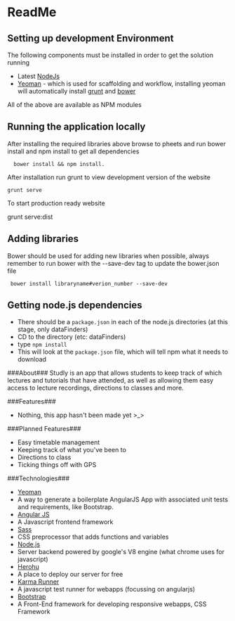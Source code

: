 # ReadMe

## Setting up development Environment
The following components must be installed in order to get the solution running

- Latest [NodeJs](http://nodejs.org/)
- [Yeoman](http://yeoman.io/) - which is used for scaffolding and workflow, installing yeoman will automatically install [grunt](http://gruntjs.com/) and [bower](http://bower.io/)

All of the above are available as NPM modules

## Running the application locally

After installing the required libraries above browse to pheets and run bower install and npm install to get all dependencies

	  bower install && npm install.

After installation run grunt to view development version of the website

	grunt serve


To start production ready website

  grunt serve:dist

## Adding libraries

Bower should be used for adding new libraries when possible, always remember to run bower with the --save-dev tag to update the bower.json file


	 bower install libraryname#verion_number --save-dev

## Getting node.js dependencies
 - There should be a `package.json` in each of the node.js directories (at this stage, only dataFinders)
 - CD to the directory (etc: dataFinders)
 - type `npm install`
 - This will look at the `package.json` file, which will tell npm what it needs to download

###About###
Studly is an app that allows students to keep track of which lectures and tutorials that have attended, as well as allowing them easy access to lecture recordings, directions to classes and more.

###Features###
 - Nothing, this app hasn't been made yet >_>

###Planned Features###
 - Easy timetable management
 - Keeping track of what you've been to
 - Directions to class
 - Ticking things off with GPS

###Technologies###
 - [Yeoman](http://yeoman.io/)
  - A way to generate a boilerplate AngularJS App with associated unit tests and requirements, like Bootstrap.
 - [Angular JS](http://angularjs.org/)
  - A Javascript frontend framework
 - [Sass](http://sass-lang.com/)
  - CSS preprocessor that adds functions and variables
 - [Node.js](http://nodejs.org/)
  - Server backend powered by google's V8 engine (what chrome uses for javascript)
 - [Herohu](https://www.heroku.com/)
  - A place to deploy our server for free
 - [Karma Runner](http://karma-runner.github.io/0.12/index.html)
  - A javascript test runner for webapps (focussing on angularjs)
 - [Bootstrap](http://getbootstrap.com/)
  - A Front-End framework for developing responsive webapps, CSS Framework
